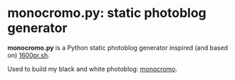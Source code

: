 # monocromo.py: static photoblog generator

**monocromo.py** is a Python static photoblog generator
inspired (and based on) [1600pr.sh](https://github.com/andersju/1600pr.sh).

Used to build my black and white photoblog: [monocromo](https://monocromo.quiroptero.blog).
